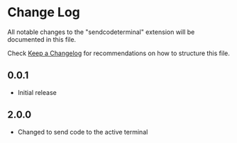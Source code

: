 # Change Log

All notable changes to the "sendcodeterminal" extension will be documented in this file.

Check [Keep a Changelog](http://keepachangelog.com/) for recommendations on how to structure this file.

## 0.0.1

- Initial release

## 2.0.0

- Changed to send code to the active terminal